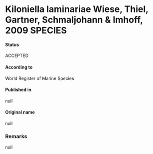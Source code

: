 # Kiloniella laminariae Wiese, Thiel, Gartner, Schmaljohann & Imhoff, 2009 SPECIES

#### Status
ACCEPTED

#### According to
World Register of Marine Species

#### Published in
null

#### Original name
null

### Remarks
null